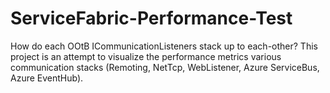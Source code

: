 # ServiceFabric-Performance-Test
How do each OOtB ICommunicationListeners stack up to each-other? This project is an attempt to visualize the performance metrics various communication stacks (Remoting, NetTcp, WebListener, Azure ServiceBus, Azure EventHub). 
